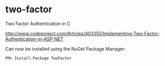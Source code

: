 two-factor
==========

Two Factor Authentication in C 

http://www.codeproject.com/Articles/403355/Implementing-Two-Factor-Authentication-in-ASP-NET

Can now be installed using the NuGet Package Manager:

```
PM> Install-Package TwoFactor
```
  